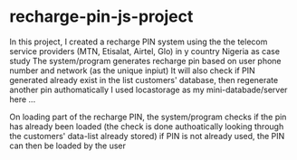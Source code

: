 # recharge-pin-js-project

In this project, I created a recharge PIN system
using the the telecom service providers (MTN, Etisalat, Airtel, Glo) in y country Nigeria as case study
The system/program generates recharge pin based on user phone number and network (as the unique inpiut)
It will also check if PIN generated already exist in the list customers' database, then regenerate another pin authomatically
I used locastorage as my mini-databade/server here ...

On loading part of the recharge PIN, the system/program checks if the pin has already been loaded 
(the check is done authoatically looking through the customers' data-list already stored)
if PIN is not already used, the PIN can then be loaded by the user
